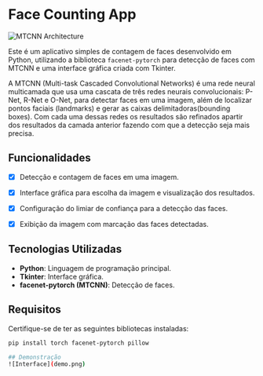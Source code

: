 # Face Counting App

![MTCNN Architecture](https://debuggercafe.com/wp-content/uploads/2020/10/mtcnn_arch.png)

Este é um aplicativo simples de contagem de faces desenvolvido em Python, utilizando a biblioteca `facenet-pytorch` para detecção de faces com MTCNN e uma interface gráfica criada com Tkinter.

A MTCNN (Multi-task Cascaded Convolutional Networks) é uma rede neural multicamada que usa uma cascata de três redes neurais convolucionais: P-Net, R-Net e O-Net, para detectar faces em uma imagem, além de localizar pontos faciais (landmarks) e gerar as caixas delimitadoras(bounding boxes). Com cada uma dessas redes os resultados são refinados apartir dos resultados da camada anterior fazendo com que a detecção seja mais precisa.

## Funcionalidades

- [x] Detecção e contagem de faces em uma imagem.
- [x] Interface gráfica para escolha da imagem e visualização dos resultados.
- [x] Configuração do limiar de confiança para a detecção das faces.
- [x] Exibição da imagem com marcação das faces detectadas.


## Tecnologias Utilizadas

- **Python**: Linguagem de programação principal.
- **Tkinter**: Interface gráfica.
- **facenet-pytorch (MTCNN)**: Detecção de faces.

## Requisitos

Certifique-se de ter as seguintes bibliotecas instaladas:

```bash
pip install torch facenet-pytorch pillow

## Demonstração
![Interface](demo.png)
